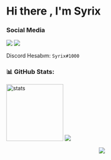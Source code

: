 # Hi there , I'm Syrix

<h3>Social Media</h3>
<p align="left">
  <a href="https://discord.com/users/389084737177780234" target"blank_"><img src="https://img.shields.io/badge/discord%20-7289DA.svg?&style=for-the-badge&logo=discord&logoColor=white"></a>
  <a href="https://github.com/syrixshu" target"blank_"><img src="https://img.shields.io/badge/GitHub%20-191717.svg?&style=for-the-badge&logo=github&logoColor=white"></a>
</p>

Discord Hesabım: `Syrix#1000`

<h3 align="left">📊 GitHub Stats:</h3>
<p align="left">
   <img src="https://github-readme-stats.vercel.app/api?username=syrixshu&count_private=true&show_icons=true&theme=dark&hide_border=true" width="%100" height="150px" alt="stats" />
   <img src="https://github-readme-stats.vercel.app/api/top-langs/?username=syrixshu&theme=dark&count_private=true&show_icons=true&hide_border=true" />
</p>

<div align="center">
   <a href="https://discord.com/users/389084737177780234" target="_blank">
      <img src="https://lanyard-profile-readme.vercel.app/api/298888568279924746">
   </a>
</div>

